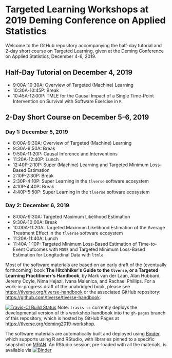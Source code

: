 # Targeted Learning Workshops at 2019 Deming Conference on Applied Statistics

Welcome to the GitHub repository accompanying the half-day tutorial and 2-day 
short course on Targeted Learning, given at the Deming Conference on Applied 
Statistics, December 4-6, 2019. 

## Half-Day Tutorial on December 4, 2019

* 9:00A-10:30A: Overview of Targeted (Machine) Learning 
* 10:30A-10:45P: Break
* 10:45A-12:00P: TMLE for the Causal Impact of a Single 
      Time-Point Intervention on Survival with Software Exercise in `R`

## 2-Day Short Course on December 5-6, 2019
### Day 1: December 5, 2019  

* 8:00A-9:30A: Overview of Targeted (Machine) Learning 
* 9:30A-9:50A: Break
* 9:50A-11:20P: Causal Inference and Interventions
* 11:20A-12:40P: Lunch
* 12:40P-2:10P: Super (Machine) Learning and Targeted Minimum Loss-Based 
  Estimation 
* 2:10P-2:30P: Break
* 2:30P-4:10P: Super Learning in the `tlverse` software ecosystem
* 4:10P-4:40P: Break
* 4:40P-5:50P: Super Learning in the `tlverse` software ecosystem

### Day 2: December 6, 2019  

* 8:00A-9:30A: Targeted Maximum Likelihood Estimation
* 9:30A-10:00A: Break
* 10:00A-11:20A: Targeted Maximum Likelihood Estimation of the Average Treatment 
  Effect in the `tlverse` software ecosystem
* 11:20A-11:40A: Lunch
* 11:40A-1:10P: Targeted Minimum Loss-Based Estimation of Time-to-Event 
  Outcomes with `MOSS` and Targeted Minimum Loss-Based Estimation for 
  Longitudinal Data with `ltmle`

Most of the software materials are based on an 
early draft of the (eventually forthcoming) book **The Hitchhiker's Guide to the 
`tlverse`, or a Targeted Learning Practitioner's Handbook**, by Mark van der 
Laan, Alan Hubbard, Jeremy Coyle, Nima Hejazi, Ivana Malenica, and Rachael 
Phillips. For a work-in-progress draft of the unabridged book, please see 
https://tlverse.org/tlverse-handbook or the associated GitHub 
repository: https://github.com/tlverse/tlverse-handbook.

[![Travis-CI Build Status](https://travis-ci.com/tlverse/deming2019-workshop.svg?branch=master)](https://travis-ci.com/tlverse/deming2019-workshop)
Note: `travis-ci` currently deploys the developmental version of this workshop
handbook into the `gh-pages` branch of this repository, which is hosted by
GitHub Pages at https://tlverse.org/deming2019-workshop.

The software materials are automatically built and deployed using
[Binder](https://github.com/jupyterhub/binderhub), which supports using R
and RStudio, with libraries pinned to a specific snapshot on
[MRAN](https://mran.microsoft.com/documents/rro/reproducibility). An
RStudio session, pre-loaded with all the materials, is available via
[![Binder](http://mybinder.org/badge_logo.svg)](http://mybinder.org/v2/gh/tlverse/deming2019-workshop/master?urlpath=rstudio)
